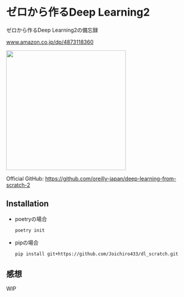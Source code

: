 # ゼロから作るDeep Learning2

ゼロから作るDeep Learning2の備忘録

www.amazon.co.jp/dp/4873118360

<img src='https://www.oreilly.co.jp/books/images/picture_large978-4-87311-836-9.jpeg' width='320px'>

Official GitHub: https://github.com/oreilly-japan/deep-learning-from-scratch-2

## Installation

* poetryの場合

  ```sh
  poetry init
  ```

* pipの場合

  ```sh
  pip install git+https://github.com/Joichiro433/dl_scratch.git
  ```

## 感想

WIP
